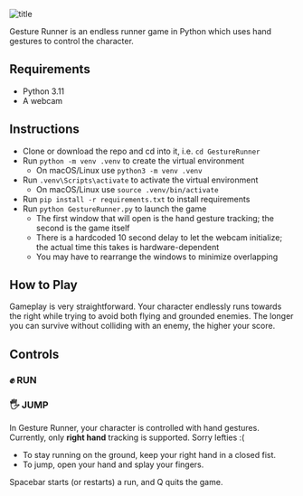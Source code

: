 ![title](https://github.com/lctoye/GestureRunner/assets/111930021/47400c5b-c43b-4a68-af5f-a33f4411644b)

Gesture Runner is an endless runner game in Python which uses hand gestures to control the character.

## Requirements
- Python 3.11
- A webcam

## Instructions
- Clone or download the repo and cd into it, i.e. `cd GestureRunner`
- Run `python -m venv .venv` to create the virtual environment
    - On macOS/Linux use `python3 -m venv .venv`
- Run `.venv\Scripts\activate` to activate the virtual environment
    - On macOS/Linux use `source .venv/bin/activate`
- Run `pip install -r requirements.txt` to install requirements
- Run `python GestureRunner.py` to launch the game
    - The first window that will open is the hand gesture tracking; the second is the game itself
    - There is a hardcoded 10 second delay to let the webcam initialize; the actual time this takes is hardware-dependent
    - You may have to rearrange the windows to minimize overlapping
 
## How to Play
Gameplay is very straightforward. Your character endlessly runs towards the right while trying to avoid both flying and grounded enemies. The longer you can survive without colliding with an enemy, the higher your score.

## Controls
### ✊ RUN
### 🖐️ JUMP
In Gesture Runner, your character is controlled with hand gestures. Currently, only **right hand** tracking is supported. Sorry lefties :(
- To stay running on the ground, keep your right hand in a closed fist.
- To jump, open your hand and splay your fingers.

Spacebar starts (or restarts) a run, and Q quits the game.
